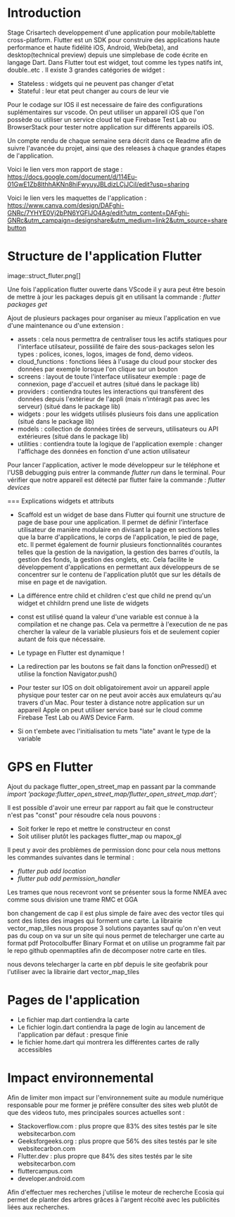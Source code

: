 # Introduction
Stage Crisartech developpement d'une application pour mobile/tablette cross-platform.
Flutter est un SDK pour construire des applications haute performance et haute fidélité iOS, Android, Web(beta), and desktop(technical preview) depuis une simplebase de code écrite en langage Dart. Dans Flutter tout est widget, tout comme les types natifs int, double..etc .
Il existe 3 grandes catégories de widget : 
* Stateless : widgets qui ne peuvent pas changer d'etat
* Stateful : leur etat peut changer au cours de leur vie

Pour le codage sur IOS il est necessaire de faire des configurations suplémentaires sur vscode. On peut utiliser un appareil iOS que l'on possède ou utiliser un service cloud tel que Firebase Test Lab ou BrowserStack pour tester notre application sur différents appareils iOS.

Un compte rendu de chaque semaine sera décrit dans ce Readme afin de suivre l'avancée du projet, ainsi que des releases à chaque grandes étapes de l'application.

Voici le lien vers mon rapport de stage : https://docs.google.com/document/d/114Eu-01GwE1Zb8lthhAKNn8hiFwyuyJBLdizLCjJCiI/edit?usp=sharing 

Voici le lien vers les maquettes de l'application : https://www.canva.com/design/DAFghi-GNRc/7YHYE0Vj2bPN6YGFlJO4Ag/edit?utm_content=DAFghi-GNRc&utm_campaign=designshare&utm_medium=link2&utm_source=sharebutton

# Structure de l'application Flutter


image::struct_fluter.png[] 

Une fois l'application flutter ouverte dans VScode il y aura peut être besoin de mettre à jour les packages depuis git en utilisant la commande : _flutter packages get_

Ajout de plusieurs packages pour organiser au mieux l'application en vue d'une maintenance ou d'une extension :
* assets : cela nous permettra de centraliser tous les actifs statiques pour l'interface utilsateur, possiilité de faire des sous-packages selon les types : polices, icones, logos, images de fond, demo videos.
* cloud_functions : fonctions liées à l'usage du cloud pour stocker des données par exemple lorsque l'on clique sur un bouton
* screens : layout de toute l'interface utilisateur exemple : page de connexion, page d'accueil et autres (situé dans le package lib)
* providers : contiendra toutes les interactions qui transfèrent des données depuis l'extérieur de l'appli (mais n'intéragit pas avec les serveur) (situé dans le package lib)
* widgets : pour les widgets utilisés plusieurs fois dans une application (situé dans le package lib)
* models : collection de données tirées de serveurs, utilisateurs ou API extérieures (situé dans le package lib)
* utilities : contiendra toute la logique de l'application exemple : changer l'affichage des données en fonction d'une action utilisateur

Pour lancer l'application, activer le mode développeur sur le téléphone et l'USB debugging puis entrer la commande _flutter run_ dans le terminal.
Pour vérifier que notre appareil est détecté par flutter faire la commande : _flutter devices_

=== Explications widgets et attributs

* Scaffold est un widget de base dans Flutter qui fournit une structure de page de base pour une application. Il permet de définir l'interface utilisateur de manière modulaire en divisant la page en sections telles que la barre d'applications, le corps de l'application, le pied de page, etc. Il permet également de fournir plusieurs fonctionnalités courantes telles que la gestion de la navigation, la gestion des barres d'outils, la gestion des fonds, la gestion des onglets, etc. Cela facilite le développement d'applications en permettant aux développeurs de se concentrer sur le contenu de l'application plutôt que sur les détails de mise en page et de navigation.

* La différence entre child et children c'est que child ne prend qu'un widget et chhildrn prend une liste de widgets

* const est utilisé quand la valeur d'une variable est connue à la compilation et ne change pas. Cela va permettre à l'execution de ne pas chercher la valeur de la variable plusieurs fois et de seulement copier autant de fois que nécessaire.

* Le typage en Flutter est dynamique !

* La redirection par les boutons se fait dans la fonction onPressed() et utilise la fonction Navigator.push()

* Pour tester sur IOS on doit obligatoirement avoir un appareil apple physique pour tester car on ne peut avoir accès aux emulateurs qu'au travers d'un Mac. Pour tester à distance notre application sur un appareil Apple on peut utiliser service basé sur le cloud comme Firebase Test Lab ou AWS Device Farm.

* Si on t'embete avec l'initialisation tu mets "late" avant le type de la variable

# GPS en Flutter 

Ajout du package flutter_open_street_map en passant par la commande 
_import 'package:flutter_open_street_map/flutter_open_street_map.dart';_

Il est possible d'avoir une erreur par rapport au fait que le constructeur n'est pas "const" pour résoudre cela nous pouvons : 
* Soit forker le repo et mettre le constructeur en const
* Soit utiliser plutôt les packages flutter_map ou mapox_gl

Il peut y avoir des problèmes de permission donc pour cela nous mettons les commandes suivantes dans le terminal :
* _flutter pub add location_
* _flutter pub add permission_handler_

Les trames que nous recevront vont se présenter sous la forme NMEA avec comme sous division une trame RMC et GGA

bon changement de cap il est plus simple de faire avec des vector tiles qui sont des listes des images qui forment une carte. La librairie vector_map_tiles nous propose 3 solutions payantes sauf qu'on n'en veut pas du coup on va sur un site qui nous permet de telecharger une carte au format pdf Protocolbuffer Binary Format et on utilise un programme fait par le repo github openmaptiles afin de décomposer notre carte en tiles.

nous devons telecharger la carte en pbf depuis le site geofabrik pour l'utiliser avec la librairie dart vector_map_tiles

# Pages de l'application

* Le fichier map.dart contiendra la carte
* Le fichier login.dart contiendra la page de login au lancement de l'application par défaut : presque finie 
* le fichier home.dart qui montrera les différentes cartes de rally accessibles


# Impact environnemental

Afin de limiter mon impact sur l'environnement suite au module numérique responsable pour me former je préfère consulter des sites web plutôt de que des videos tuto, mes principales sources actuelles sont : 
* Stackoverflow.com : plus propre que 83% des sites testés par le site websitecarbon.com
* Geeksforgeeks.org : plus propre que 56% des sites testés par le site websitecarbon.com
* Flutter.dev : plus propre que 84% des sites testés par le site websitecarbon.com
* fluttercampus.com
* developer.android.com

Afin d'effectuer mes recherches j'utilise le moteur de recherche Ecosia qui permet de planter des arbres grâces à l'argent récolté avec les publicités liées aux recherches.
